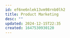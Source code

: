 ```yaml
---
id: ef6ne6nlek13vm98rnb0lh2
title: Product Marketing
desc: ""
updated: 2024-12-15T22:35
created: 1647530930120
---
```


